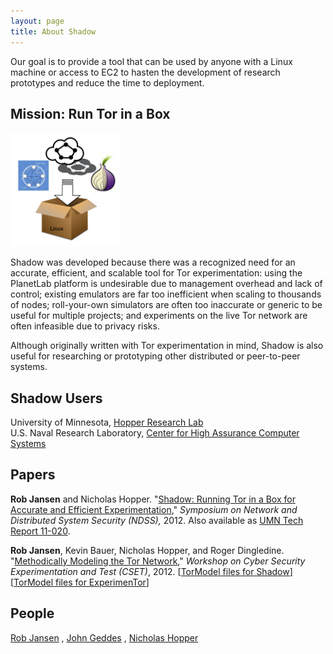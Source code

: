```yaml
---
layout: page
title: About Shadow
---
```


Our goal is to provide a tool that can be used by anyone with a Linux machine or access to EC2 to hasten the development of research prototypes and reduce the time to deployment.

Mission: Run Tor in a Box
-------------------------

<div class="torinabox">
  <img title="Run Tor in a box with Shadow!" src="/assets/torinabox.png" alt="" width="175px" />
</div>

Shadow was developed because there was a recognized need for an accurate, efficient, and scalable tool for Tor experimentation: using the PlanetLab platform is undesirable due to management overhead and lack of control; existing emulators are far too inefficient when scaling to thousands of nodes; roll-your-own simulators are often too inaccurate or generic to be useful for multiple projects; and experiments on the live Tor network are often infeasible due to privacy risks.

Although originally written with Tor experimentation in mind, Shadow is also useful for researching or prototyping other distributed or peer-to-peer systems.

Shadow Users
------------

University of Minnesota, [Hopper Research Lab](http://www-users.cs.umn.edu/~hopper/)  
U.S. Naval Research Laboratory, [Center for High Assurance Computer Systems](http://www.nrl.navy.mil/itd/chacs/5543)  

Papers
------

&#x20;<strong>Rob Jansen</strong> and Nicholas Hopper. "<a onclick="javascript: _gaq.push(['_trackPageview', '/downloads/shadow-ndss2012.pdf']);" href="http://www-users.cs.umn.edu/~jansen/papers/shadow-ndss2012.pdf">Shadow: Running Tor in a Box for Accurate and Efficient Experimentation</a>," <span style="font-style: italic;">Symposium on Network and Distributed System Security (NDSS),</span> 2012. Also available as <a onclick="javascript: _gaq.push(['_trackPageview', '/downloads/shadow-umntr11-020.pdf']);" href="http://www.cs.umn.edu/tech_reports_upload/tr2011/11-020.pdf">UMN Tech Report 11-020</a>.

&#x20;<strong>Rob Jansen</strong>, Kevin Bauer, Nicholas Hopper, and Roger Dingledine. "<a onclick="javascript: _gaq.push(['_trackPageview', '/downloads/tormodel-cset2012.pdf']);" href="http://www-users.cs.umn.edu/~jansen/papers/tormodel-cset2012.pdf">Methodically Modeling the Tor Network</a>," <span style="font-style: italic;">Workshop on Cyber Security Experimentation and Test (CSET)</span>, 2012. \[<a href="http://www-users.cs.umn.edu/~jansen/papers/tormodel_shadow.tar.gz">TorModel files for Shadow</a>\] \[<a href="http://www-users.cs.umn.edu/~jansen/papers/tormodel_exptor.tar.gz">TorModel files for ExperimenTor</a>\]

People
------

[Rob Jansen](http://cs.umn.edu/~jansen) , [John Geddes](http://cs.umn.edu/~geddes) , [Nicholas Hopper](http://cs.umn.edu/~hopper) 

